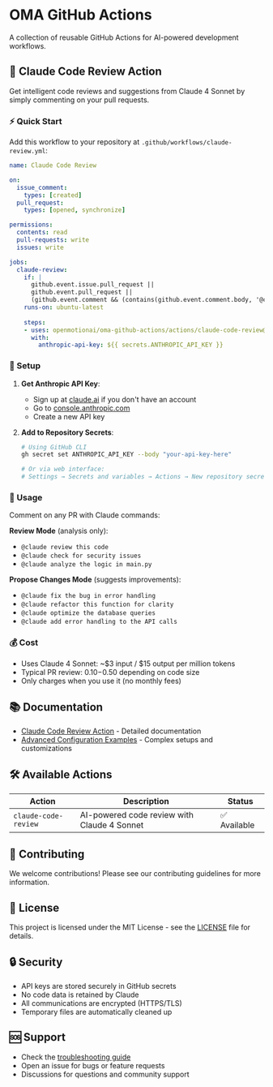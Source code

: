 # OMA GitHub Actions

A collection of reusable GitHub Actions for AI-powered development workflows.

## 🤖 Claude Code Review Action

Get intelligent code reviews and suggestions from Claude 4 Sonnet by simply commenting on your pull requests.

### ⚡ Quick Start

Add this workflow to your repository at `.github/workflows/claude-review.yml`:

```yaml
name: Claude Code Review

on:
  issue_comment:
    types: [created]
  pull_request:
    types: [opened, synchronize]

permissions:
  contents: read
  pull-requests: write
  issues: write

jobs:
  claude-review:
    if: |
      github.event.issue.pull_request || 
      github.event.pull_request ||
      (github.event.comment && (contains(github.event.comment.body, '@claude') || contains(github.event.comment.body, '@Claude')))
    runs-on: ubuntu-latest
    
    steps:
    - uses: openmotionai/oma-github-actions/actions/claude-code-review@main
      with:
        anthropic-api-key: ${{ secrets.ANTHROPIC_API_KEY }}
```

### 🔑 Setup

1. **Get Anthropic API Key**:
   - Sign up at [claude.ai](https://claude.ai) if you don't have an account
   - Go to [console.anthropic.com](https://console.anthropic.com/settings/keys)
   - Create a new API key

2. **Add to Repository Secrets**:
   ```bash
   # Using GitHub CLI
   gh secret set ANTHROPIC_API_KEY --body "your-api-key-here"
   
   # Or via web interface:
   # Settings → Secrets and variables → Actions → New repository secret
   ```

### 🚀 Usage

Comment on any PR with Claude commands:

**Review Mode** (analysis only):
- `@claude review this code`
- `@claude check for security issues`
- `@claude analyze the logic in main.py`

**Propose Changes Mode** (suggests improvements):
- `@claude fix the bug in error handling`
- `@claude refactor this function for clarity`
- `@claude optimize the database queries`
- `@claude add error handling to the API calls`

### 💰 Cost

- Uses Claude 4 Sonnet: ~$3 input / $15 output per million tokens
- Typical PR review: $0.10-$0.50 depending on code size
- Only charges when you use it (no monthly fees)

## 📚 Documentation

- [Claude Code Review Action](actions/claude-code-review/README.md) - Detailed documentation
- [Advanced Configuration Examples](docs/) - Complex setups and customizations

## 🛠️ Available Actions

| Action | Description | Status |
|--------|-------------|---------|
| `claude-code-review` | AI-powered code review with Claude 4 Sonnet | ✅ Available |

## 🤝 Contributing

We welcome contributions! Please see our contributing guidelines for more information.

## 📄 License

This project is licensed under the MIT License - see the [LICENSE](LICENSE) file for details.

## 🔒 Security

- API keys are stored securely in GitHub secrets
- No code data is retained by Claude
- All communications are encrypted (HTTPS/TLS)
- Temporary files are automatically cleaned up

## 🆘 Support

- Check the [troubleshooting guide](actions/claude-code-review/README.md#troubleshooting)
- Open an issue for bugs or feature requests
- Discussions for questions and community support